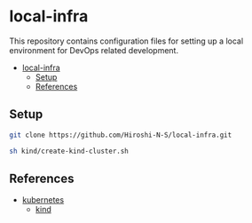 # local-infra

This repository contains configuration files for setting up a local environment for DevOps related development.

- [local-infra](#local-infra)
  - [Setup](#setup)
  - [References](#references)

## Setup

``` sh
git clone https://github.com/Hiroshi-N-S/local-infra.git

sh kind/create-kind-cluster.sh
```

## References

- [kubernetes](https://kubernetes.io/)
  - [kind](https://kind.sigs.k8s.io/)

